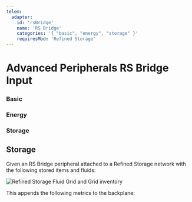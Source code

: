 ```yaml
---
telem:
  adapter:
    id: 'rsBridge'
    name: 'RS Bridge'
    categories: '{ "basic", "energy", "storage" }'
    requiresMod: 'Refined Storage'
---
```


# Advanced Peripherals RS Bridge Input <RepoLink path="lib/input/advancedPeripherals/RSBridgeInputAdapter.lua" />

<!--@include: ./common/preamble.md -->

### Basic

<MetricTable
  prefix="aprsbridge:"
  :metrics="[
    { name: 'energy_usage', value: '0.0 - inf', unit: 'FE/t' },
  ]"
/>

### Energy

<MetricTable
  prefix="aprsbridge:"
  :metrics="[
    { name: 'energy',     value: '0.0 - inf', unit: 'FE' },
    { name: 'max_energy', value: '0.0 - inf', unit: 'FE' }
  ]"
/>

### Storage

<MetricTable
  prefix="aprsbridge:"
  :metrics="[
    { name: 'item_disk_capacity',       value: '0 - inf',   unit: 'item'  },
    { name: 'item_external_capacity',   value: '0 - inf',   unit: 'item'  },
    { name: 'fluid_disk_capacity',      value: '0.0 - inf', unit: 'B'     },
    { name: 'fluid_external_capacity',  value: '0.0 - inf', unit: 'B'     }
  ]"
/>

## Storage

Given an RS Bridge peripheral attached to a Refined Storage network with the following stored items and fluids:

![Refined Storage Fluid Grid and Grid inventory](/assets/rs-inventory.webp)

This appends the following metrics to the backplane:

<MetricTable
  prefix="storage:"
  :metrics="[
    { name: 'minecraft:lava',       value: 23.810,  unit: 'B'     },
    { name: 'minecraft:oak_planks', value: 3,       unit: 'item'  },
    { name: 'minecraft:redstone',   value: 459,     unit: 'item'  }
  ]"
/>
